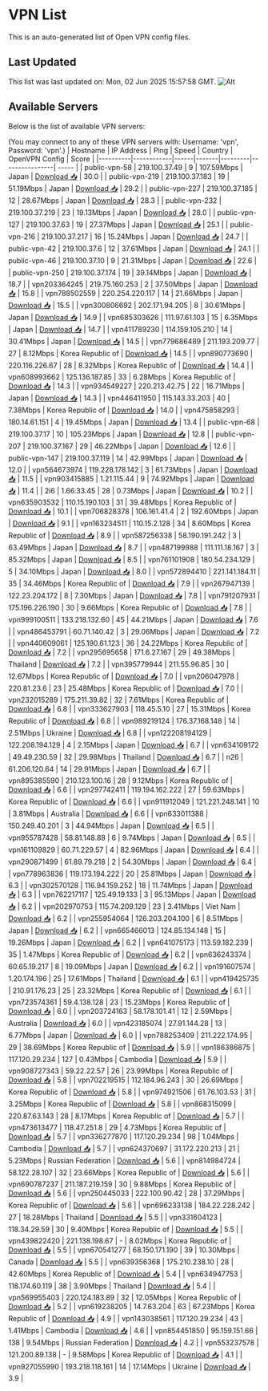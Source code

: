 # VPN List

This is an auto-generated list of Open VPN config files.

## Last Updated

This list was last updated on: Mon, 02 Jun 2025 15:57:58 GMT.
![Alt](https://repobeats.axiom.co/api/embed/186b98318ef1479477931607c1ad7d823f12451f.svg "Repobeats analytics image")

## Available Servers

Below is the list of available VPN servers:

(You may connect to any of these VPN servers with: Username: 'vpn', Password: 'vpn'.)
| Hostname | IP Address | Ping | Speed | Country | OpenVPN Config | Score |
|----------|------------|------|-------|---------|----------------| ----- |
| public-vpn-58 | 219.100.37.49 | 9 | 107.59Mbps | Japan | [Download 📥](./configs/server_0_JP.ovpn) | 30.0 |
| public-vpn-219 | 219.100.37.183 | 19 | 51.19Mbps | Japan | [Download 📥](./configs/server_1_JP.ovpn) | 29.2 |
| public-vpn-227 | 219.100.37.185 | 12 | 28.67Mbps | Japan | [Download 📥](./configs/server_2_JP.ovpn) | 28.3 |
| public-vpn-232 | 219.100.37.219 | 23 | 19.13Mbps | Japan | [Download 📥](./configs/server_3_JP.ovpn) | 28.0 |
| public-vpn-127 | 219.100.37.63 | 19 | 27.37Mbps | Japan | [Download 📥](./configs/server_4_JP.ovpn) | 25.1 |
| public-vpn-216 | 219.100.37.217 | 16 | 15.24Mbps | Japan | [Download 📥](./configs/server_5_JP.ovpn) | 24.7 |
| public-vpn-42 | 219.100.37.6 | 12 | 37.61Mbps | Japan | [Download 📥](./configs/server_6_JP.ovpn) | 24.1 |
| public-vpn-46 | 219.100.37.10 | 9 | 21.31Mbps | Japan | [Download 📥](./configs/server_7_JP.ovpn) | 22.6 |
| public-vpn-250 | 219.100.37.174 | 19 | 39.14Mbps | Japan | [Download 📥](./configs/server_8_JP.ovpn) | 18.7 |
| vpn203364245 | 219.75.160.253 | 2 | 37.50Mbps | Japan | [Download 📥](./configs/server_9_JP.ovpn) | 15.8 |
| vpn788502559 | 220.254.220.117 | 14 | 21.66Mbps | Japan | [Download 📥](./configs/server_10_JP.ovpn) | 15.5 |
| vpn300806692 | 202.171.94.205 | 8 | 30.61Mbps | Japan | [Download 📥](./configs/server_11_JP.ovpn) | 14.9 |
| vpn685303626 | 111.97.61.103 | 15 | 6.35Mbps | Japan | [Download 📥](./configs/server_12_JP.ovpn) | 14.7 |
| vpn411789230 | 114.159.105.210 | 14 | 30.41Mbps | Japan | [Download 📥](./configs/server_13_JP.ovpn) | 14.5 |
| vpn779686489 | 211.193.209.77 | 27 | 8.12Mbps | Korea Republic of | [Download 📥](./configs/server_14_KR.ovpn) | 14.5 |
| vpn890773690 | 220.116.226.67 | 28 | 8.32Mbps | Korea Republic of | [Download 📥](./configs/server_15_KR.ovpn) | 14.4 |
| vpn608993662 | 125.136.187.85 | 33 | 6.28Mbps | Korea Republic of | [Download 📥](./configs/server_16_KR.ovpn) | 14.3 |
| vpn934549227 | 220.213.42.75 | 22 | 16.71Mbps | Japan | [Download 📥](./configs/server_17_JP.ovpn) | 14.3 |
| vpn446411950 | 115.143.33.203 | 40 | 7.38Mbps | Korea Republic of | [Download 📥](./configs/server_18_KR.ovpn) | 14.0 |
| vpn475858293 | 180.14.61.151 | 4 | 19.45Mbps | Japan | [Download 📥](./configs/server_19_JP.ovpn) | 13.4 |
| public-vpn-68 | 219.100.37.17 | 10 | 105.23Mbps | Japan | [Download 📥](./configs/server_20_JP.ovpn) | 12.8 |
| public-vpn-207 | 219.100.37.167 | 29 | 46.22Mbps | Japan | [Download 📥](./configs/server_21_JP.ovpn) | 12.6 |
| public-vpn-147 | 219.100.37.119 | 14 | 42.99Mbps | Japan | [Download 📥](./configs/server_22_JP.ovpn) | 12.0 |
| vpn564673974 | 119.228.178.142 | 3 | 61.73Mbps | Japan | [Download 📥](./configs/server_23_JP.ovpn) | 11.5 |
| vpn903415885 | 1.21.115.44 | 9 | 74.92Mbps | Japan | [Download 📥](./configs/server_24_JP.ovpn) | 11.4 |
| 2i6 | 1.66.33.45 | 28 | 0.73Mbps | Japan | [Download 📥](./configs/server_25_JP.ovpn) | 10.2 |
| vpn635903532 | 110.15.190.103 | 31 | 39.48Mbps | Korea Republic of | [Download 📥](./configs/server_26_KR.ovpn) | 10.1 |
| vpn706828378 | 106.161.41.4 | 2 | 192.60Mbps | Japan | [Download 📥](./configs/server_27_JP.ovpn) | 9.1 |
| vpn163234511 | 110.15.2.128 | 34 | 8.60Mbps | Korea Republic of | [Download 📥](./configs/server_28_KR.ovpn) | 8.9 |
| vpn587256338 | 58.190.191.242 | 3 | 63.49Mbps | Japan | [Download 📥](./configs/server_29_JP.ovpn) | 8.7 |
| vpn487199988 | 111.111.18.167 | 3 | 85.32Mbps | Japan | [Download 📥](./configs/server_30_JP.ovpn) | 8.5 |
| vpn761101908 | 180.54.234.129 | 5 | 34.10Mbps | Japan | [Download 📥](./configs/server_31_JP.ovpn) | 8.0 |
| vpn572894410 | 221.141.184.11 | 35 | 34.46Mbps | Korea Republic of | [Download 📥](./configs/server_32_KR.ovpn) | 7.9 |
| vpn267947139 | 122.23.204.172 | 8 | 7.30Mbps | Japan | [Download 📥](./configs/server_33_JP.ovpn) | 7.8 |
| vpn791207931 | 175.196.226.190 | 30 | 9.66Mbps | Korea Republic of | [Download 📥](./configs/server_34_KR.ovpn) | 7.8 |
| vpn999100511 | 133.218.132.60 | 45 | 44.21Mbps | Japan | [Download 📥](./configs/server_35_JP.ovpn) | 7.6 |
| vpn486453791 | 60.71.140.42 | 3 | 29.06Mbps | Japan | [Download 📥](./configs/server_36_JP.ovpn) | 7.2 |
| vpn440609061 | 125.190.61.123 | 36 | 24.22Mbps | Korea Republic of | [Download 📥](./configs/server_37_KR.ovpn) | 7.2 |
| vpn295695658 | 171.6.27.167 | 29 | 49.38Mbps | Thailand | [Download 📥](./configs/server_38_TH.ovpn) | 7.2 |
| vpn395779944 | 211.55.96.85 | 30 | 12.67Mbps | Korea Republic of | [Download 📥](./configs/server_39_KR.ovpn) | 7.0 |
| vpn206047978 | 220.81.23.6 | 23 | 25.48Mbps | Korea Republic of | [Download 📥](./configs/server_40_KR.ovpn) | 7.0 |
| vpn232015289 | 175.211.39.82 | 32 | 7.61Mbps | Korea Republic of | [Download 📥](./configs/server_41_KR.ovpn) | 6.8 |
| vpn333627903 | 118.45.5.10 | 27 | 15.31Mbps | Korea Republic of | [Download 📥](./configs/server_42_KR.ovpn) | 6.8 |
| vpn989219124 | 176.37.168.148 | 14 | 2.51Mbps | Ukraine | [Download 📥](./configs/server_43_UA.ovpn) | 6.8 |
| vpn122208194129 | 122.208.194.129 | 4 | 2.15Mbps | Japan | [Download 📥](./configs/server_44_JP.ovpn) | 6.7 |
| vpn634109172 | 49.49.230.59 | 32 | 29.98Mbps | Thailand | [Download 📥](./configs/server_45_TH.ovpn) | 6.7 |
| n26 | 61.206.120.64 | 14 | 29.91Mbps | Japan | [Download 📥](./configs/server_46_JP.ovpn) | 6.7 |
| vpn895385590 | 210.123.100.16 | 28 | 9.12Mbps | Korea Republic of | [Download 📥](./configs/server_47_KR.ovpn) | 6.6 |
| vpn297742411 | 119.194.162.222 | 27 | 59.63Mbps | Korea Republic of | [Download 📥](./configs/server_48_KR.ovpn) | 6.6 |
| vpn911912049 | 121.221.248.141 | 10 | 3.81Mbps | Australia | [Download 📥](./configs/server_49_AU.ovpn) | 6.6 |
| vpn633011388 | 150.249.40.201 | 3 | 44.94Mbps | Japan | [Download 📥](./configs/server_50_JP.ovpn) | 6.5 |
| vpn955787428 | 58.81.148.88 | 6 | 9.74Mbps | Japan | [Download 📥](./configs/server_51_JP.ovpn) | 6.5 |
| vpn161109829 | 60.71.229.57 | 4 | 82.96Mbps | Japan | [Download 📥](./configs/server_52_JP.ovpn) | 6.4 |
| vpn290871499 | 61.89.79.218 | 2 | 54.30Mbps | Japan | [Download 📥](./configs/server_53_JP.ovpn) | 6.4 |
| vpn778963836 | 119.173.194.222 | 20 | 25.81Mbps | Japan | [Download 📥](./configs/server_54_JP.ovpn) | 6.3 |
| vpn302570128 | 116.94.159.252 | 18 | 11.74Mbps | Japan | [Download 📥](./configs/server_55_JP.ovpn) | 6.3 |
| vpn762217117 | 125.49.19.133 | 3 | 95.13Mbps | Japan | [Download 📥](./configs/server_56_JP.ovpn) | 6.2 |
| vpn202970753 | 115.74.209.129 | 23 | 3.41Mbps | Viet Nam | [Download 📥](./configs/server_57_VN.ovpn) | 6.2 |
| vpn255954064 | 126.203.204.100 | 6 | 8.51Mbps | Japan | [Download 📥](./configs/server_58_JP.ovpn) | 6.2 |
| vpn665466013 | 124.85.134.148 | 15 | 19.26Mbps | Japan | [Download 📥](./configs/server_59_JP.ovpn) | 6.2 |
| vpn641075173 | 113.59.182.239 | 35 | 1.47Mbps | Korea Republic of | [Download 📥](./configs/server_60_KR.ovpn) | 6.2 |
| vpn636243374 | 60.65.19.217 | 8 | 19.09Mbps | Japan | [Download 📥](./configs/server_61_JP.ovpn) | 6.2 |
| vpn191607574 | 1.20.174.196 | 25 | 17.61Mbps | Thailand | [Download 📥](./configs/server_62_TH.ovpn) | 6.1 |
| vpn419425735 | 210.91.176.23 | 25 | 23.32Mbps | Korea Republic of | [Download 📥](./configs/server_63_KR.ovpn) | 6.1 |
| vpn723574361 | 59.4.138.128 | 23 | 15.23Mbps | Korea Republic of | [Download 📥](./configs/server_64_KR.ovpn) | 6.0 |
| vpn203724163 | 58.178.101.41 | 12 | 2.59Mbps | Australia | [Download 📥](./configs/server_65_AU.ovpn) | 6.0 |
| vpn423185074 | 27.91.144.28 | 13 | 6.77Mbps | Japan | [Download 📥](./configs/server_66_JP.ovpn) | 6.0 |
| vpn788253409 | 211.222.174.95 | 29 | 38.69Mbps | Korea Republic of | [Download 📥](./configs/server_67_KR.ovpn) | 5.9 |
| vpn186386875 | 117.120.29.234 | 127 | 0.43Mbps | Cambodia | [Download 📥](./configs/server_68_KH.ovpn) | 5.9 |
| vpn908727343 | 59.22.22.57 | 26 | 23.99Mbps | Korea Republic of | [Download 📥](./configs/server_69_KR.ovpn) | 5.8 |
| vpn702219515 | 112.184.96.243 | 30 | 26.69Mbps | Korea Republic of | [Download 📥](./configs/server_70_KR.ovpn) | 5.8 |
| vpn974921506 | 61.76.103.53 | 31 | 3.25Mbps | Korea Republic of | [Download 📥](./configs/server_71_KR.ovpn) | 5.8 |
| vpn868315099 | 220.87.63.143 | 28 | 8.17Mbps | Korea Republic of | [Download 📥](./configs/server_72_KR.ovpn) | 5.7 |
| vpn473613477 | 118.47.251.8 | 29 | 4.73Mbps | Korea Republic of | [Download 📥](./configs/server_73_KR.ovpn) | 5.7 |
| vpn336277870 | 117.120.29.234 | 98 | 1.04Mbps | Cambodia | [Download 📥](./configs/server_74_KH.ovpn) | 5.7 |
| vpn624370697 | 31.172.220.213 | 21 | 5.23Mbps | Russian Federation | [Download 📥](./configs/server_75_RU.ovpn) | 5.6 |
| vpn814984724 | 58.122.28.107 | 32 | 23.66Mbps | Korea Republic of | [Download 📥](./configs/server_76_KR.ovpn) | 5.6 |
| vpn690787237 | 211.187.219.159 | 30 | 9.88Mbps | Korea Republic of | [Download 📥](./configs/server_77_KR.ovpn) | 5.6 |
| vpn250445033 | 222.100.90.42 | 28 | 37.29Mbps | Korea Republic of | [Download 📥](./configs/server_78_KR.ovpn) | 5.6 |
| vpn696233138 | 184.22.228.242 | 27 | 18.28Mbps | Thailand | [Download 📥](./configs/server_79_TH.ovpn) | 5.5 |
| vpn331604123 | 118.34.29.59 | 30 | 9.40Mbps | Korea Republic of | [Download 📥](./configs/server_80_KR.ovpn) | 5.5 |
| vpn439822420 | 221.138.198.67 | - | 8.02Mbps | Korea Republic of | [Download 📥](./configs/server_81_KR.ovpn) | 5.5 |
| vpn670541277 | 68.150.171.190 | 39 | 10.30Mbps | Canada | [Download 📥](./configs/server_82_CA.ovpn) | 5.5 |
| vpn639356368 | 175.210.238.10 | 28 | 42.60Mbps | Korea Republic of | [Download 📥](./configs/server_83_KR.ovpn) | 5.4 |
| vpn634947753 | 118.174.60.119 | 38 | 3.90Mbps | Thailand | [Download 📥](./configs/server_84_TH.ovpn) | 5.4 |
| vpn569955403 | 220.124.183.89 | 32 | 12.05Mbps | Korea Republic of | [Download 📥](./configs/server_85_KR.ovpn) | 5.2 |
| vpn619238205 | 14.7.63.204 | 63 | 67.23Mbps | Korea Republic of | [Download 📥](./configs/server_86_KR.ovpn) | 4.9 |
| vpn143038561 | 117.120.29.234 | 43 | 1.41Mbps | Cambodia | [Download 📥](./configs/server_87_KH.ovpn) | 4.6 |
| vpn854451850 | 95.159.151.66 | 138 | 9.54Mbps | Russian Federation | [Download 📥](./configs/server_88_RU.ovpn) | 4.2 |
| vpn553237578 | 121.200.89.138 | - | 9.58Mbps | Korea Republic of | [Download 📥](./configs/server_89_KR.ovpn) | 4.1 |
| vpn927055990 | 193.218.118.161 | 14 | 17.14Mbps | Ukraine | [Download 📥](./configs/server_90_UA.ovpn) | 3.9 |
